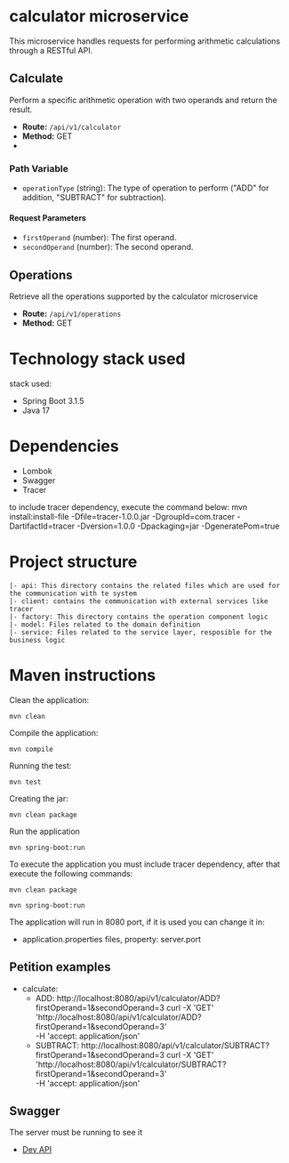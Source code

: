 # calculator microservice

This microservice handles requests for performing arithmetic calculations through a RESTful API.

## Calculate

Perform a specific arithmetic operation with two operands and return the result.

- **Route:** `/api/v1/calculator`
- **Method:** GET
- 
### Path Variable
- `operationType` (string): The type of operation to perform ("ADD" for addition, "SUBTRACT" for subtraction).
#### Request Parameters
- `firstOperand` (number): The first operand.
- `secondOperand` (number): The second operand.

## Operations
Retrieve all the operations supported by the calculator microservice

- **Route:** `/api/v1/operations`
- **Method:** GET

# Technology stack used

stack used: 

- Spring Boot 3.1.5
- Java 17

# Dependencies

- Lombok
- Swagger
- Tracer

to include tracer dependency, execute the command below:
mvn install:install-file -Dfile=<rute to tracer jar>tracer-1.0.0.jar -DgroupId=com.tracer -DartifactId=tracer -Dversion=1.0.0 -Dpackaging=jar -DgeneratePom=true

# Project structure
    |- api: This directory contains the related files which are used for the communication with te system
    |- client: contains the communication with external services like tracer
    |- factory: This directory contains the operation component logic
    |- model: Files related to the domain definition
    |- service: Files related to the service layer, resposible for the business logic

# Maven instructions

Clean the application:

    mvn clean

Compile the application: 

    mvn compile

Running the test: 

    mvn test

Creating the jar:

	mvn clean package

Run the application
    
    mvn spring-boot:run

To execute the application you must include tracer dependency, after that execute the following commands: 
    
    mvn clean package

    mvn spring-boot:run

The application will run in 8080 port, if it is used you can change it in: 
- application.properties files, property: server.port

## Petition examples
- calculate: 
  - ADD:  http://localhost:8080/api/v1/calculator/ADD?firstOperand=1&secondOperand=3
        curl -X 'GET' \
        'http://localhost:8080/api/v1/calculator/ADD?firstOperand=1&secondOperand=3' \
        -H 'accept: application/json'
  - SUBTRACT: http://localhost:8080/api/v1/calculator/SUBTRACT?firstOperand=1&secondOperand=3
        curl -X 'GET' \
        'http://localhost:8080/api/v1/calculator/SUBTRACT?firstOperand=1&secondOperand=3' \
        -H 'accept: application/json'

## Swagger
The server must be running to see it
- [Dev API](http://localhost:8080/swagger-ui/index.html#/calculator-service/calculate)
